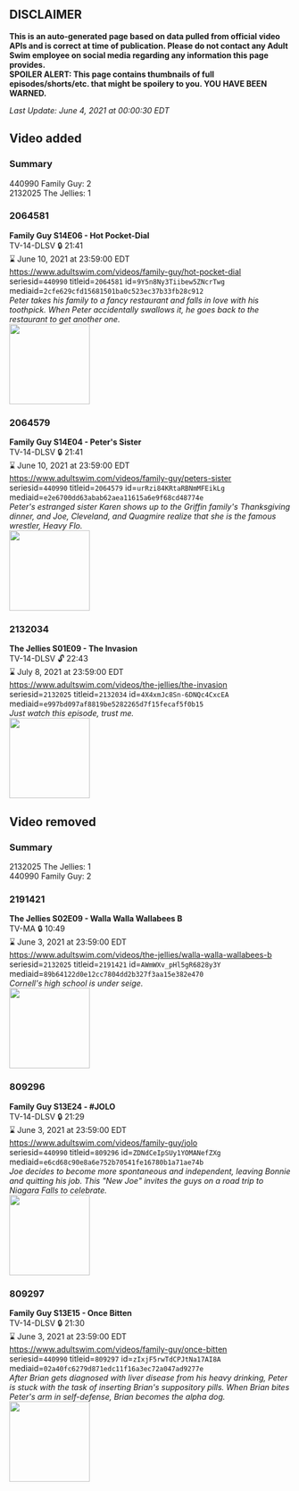 ## DISCLAIMER
**This is an auto-generated page based on data pulled from official video APIs and is correct at time of publication. Please do not contact any Adult Swim employee on social media regarding any information this page provides.**  
**SPOILER ALERT: This page contains thumbnails of full episodes/shorts/etc. that might be spoilery to you. YOU HAVE BEEN WARNED.**  

_Last Update: June 4, 2021 at 00:00:30 EDT_
## Video added
### Summary
440990 Family Guy: 2  
2132025 The Jellies: 1  
### 2064581
**Family Guy S14E06 - Hot Pocket-Dial**  
TV-14-DLSV 🔒 21:41  
⌛ June 10, 2021 at 23:59:00 EDT  
https://www.adultswim.com/videos/family-guy/hot-pocket-dial  
seriesid=`440990` titleid=`2064581` id=`9Y5n8Ny3Tiibew5ZNcrTwg` mediaid=`2cfe629cfd15681501ba0c523ec37b33fb28c912`  
_Peter takes his family to a fancy restaurant and falls in love with his toothpick. When Peter accidentally swallows it, he goes back to the restaurant to get another one._  
<a href="https://i.cdn.turner.com/adultswim/big/video/hot-pocket-dial/familyguy_1306_air_cid-2XXC8.jpg"><img src="https://i.cdn.turner.com/adultswim/big/video/hot-pocket-dial/familyguy_1306_air_cid-2XXC8.jpg" height="144px" /></a>
### 2064579
**Family Guy S14E04 - Peter's Sister**  
TV-14-DLSV 🔒 21:41  
⌛ June 10, 2021 at 23:59:00 EDT  
https://www.adultswim.com/videos/family-guy/peters-sister  
seriesid=`440990` titleid=`2064579` id=`urRzi84KRtaRBNmMFEikLg` mediaid=`e2e6700dd63abab62aea11615a6e9f68cd48774e`  
_Peter's estranged sister Karen shows up to the Griffin family's Thanksgiving dinner, and Joe, Cleveland, and Quagmire realize that she is the famous wrestler, Heavy Flo._  
<a href="https://i.cdn.turner.com/adultswim/big/video/peters-sister/familyguy_1304_air_cid-2XX84.jpg"><img src="https://i.cdn.turner.com/adultswim/big/video/peters-sister/familyguy_1304_air_cid-2XX84.jpg" height="144px" /></a>
### 2132034
**The Jellies S01E09 - The Invasion**  
TV-14-DLSV 🔓 22:43  
⌛ July 8, 2021 at 23:59:00 EDT  
https://www.adultswim.com/videos/the-jellies/the-invasion  
seriesid=`2132025` titleid=`2132034` id=`4X4xmJc8Sn-6DNQc4CxcEA` mediaid=`e997bd097af8819be5282265d7f15fecaf5f0b15`  
_Just watch this episode, trust me._  
<a href="https://i.cdn.turner.com/adultswim/big/image-upload/thumbnails/thumb-2_image-15136128385054.jpg"><img src="https://i.cdn.turner.com/adultswim/big/image-upload/thumbnails/thumb-2_image-15136128385054.jpg" height="144px" /></a>
## Video removed
### Summary
2132025 The Jellies: 1  
440990 Family Guy: 2  
### 2191421
**The Jellies S02E09 - Walla Walla Wallabees B**  
TV-MA 🔒 10:49  
⌛ June 3, 2021 at 23:59:00 EDT  
https://www.adultswim.com/videos/the-jellies/walla-walla-wallabees-b  
seriesid=`2132025` titleid=`2191421` id=`AWmWXv_pHl5gR6828y3Y` mediaid=`89b64122d0e12cc7804dd2b327f3aa15e382e470`  
_Cornell's high school is under seige._  
<a href="https://i.cdn.turner.com/adultswim/big/image-upload/thumbnails/thumb-2_image-156106128465713.jpg"><img src="https://i.cdn.turner.com/adultswim/big/image-upload/thumbnails/thumb-2_image-156106128465713.jpg" height="144px" /></a>
### 809296
**Family Guy S13E24 - #JOLO**  
TV-14-DLSV 🔒 21:29  
⌛ June 3, 2021 at 23:59:00 EDT  
https://www.adultswim.com/videos/family-guy/jolo  
seriesid=`440990` titleid=`809296` id=`ZDNdCeIpSUy1YOMANefZXg` mediaid=`e6cd68c90e8a6e752b70541fe16780b1a71ae74b`  
_Joe decides to become more spontaneous and independent, leaving Bonnie and quitting his job. This "New Joe" invites the guys on a road trip to Niagara Falls to celebrate._  
<a href="https://i.cdn.turner.com/adultswim/big/image-upload/thumbnails/thumb-2_image-152484128275713.jpg"><img src="https://i.cdn.turner.com/adultswim/big/image-upload/thumbnails/thumb-2_image-152484128275713.jpg" height="144px" /></a>
### 809297
**Family Guy S13E15 - Once Bitten**  
TV-14-DLSV 🔒 21:30  
⌛ June 3, 2021 at 23:59:00 EDT  
https://www.adultswim.com/videos/family-guy/once-bitten  
seriesid=`440990` titleid=`809297` id=`zIxjF5rwTdCPJtNa17AI8A` mediaid=`02a40fc6279d871edc11f16a3ec72a047ad9277e`  
_After Brian gets diagnosed with liver disease from his heavy drinking, Peter is stuck with the task of inserting Brian's suppository pills.  When Brian bites Peter's arm in self-defense, Brian becomes the alpha dog._  
<a href="https://i.cdn.turner.com/adultswim/big/image-upload/thumbnails/thumb-2_image-15248413271652.jpg"><img src="https://i.cdn.turner.com/adultswim/big/image-upload/thumbnails/thumb-2_image-15248413271652.jpg" height="144px" /></a>
